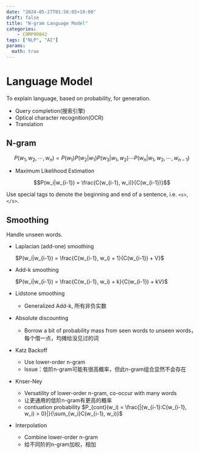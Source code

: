 ```yaml
---
date: "2024-05-27T01:56:05+10:00"
draft: false
title: "N-gram Language Model"
categories:
    - COMP90042
tags: ["NLP", "AI"]
params:
  math: true
---
```


# Language Model

To explain language, based on probability, for generation.

- Query completion(搜索引擎)
- Optical character recognition(OCR)
- Translation

## N-gram

$$P(w_1, w_2, \cdots, w_n) = P(w_1)P(w_2|w_1)P(w_3|w_1, w_2) \cdots P(w_n|w_1, w_2, \cdots, w_{n-1})$$

- Maximum Likelihood Estimation

$$P(w_i|w_{i-1}) = \frac{C(w_{i-1}, w_i)}{C(w_{i-1})}$$

Use special tags to denote the beginning and end of a sentence, i.e. `<s>`, `</s>`.

## Smoothing

Handle unseen words.

- Laplacian (add-one) smoothing

    $P(w_i|w_{i-1}) = \frac{C(w_{i-1}, w_i) + 1}{C(w_{i-1}) + V}$

- Add-k smoothing

    $P(w_i|w_{i-1}) = \frac{C(w_{i-1}, w_i) + k}{C(w_{i-1}) + kV}$

- Lidstone smoothing 
  - Generalized Add-k, 所有非负实数

- Absolute discounting 
  - Borrow a bit of probability mass from seen words to unseen words， 每个借一点，均摊给没见过的词

- Katz Backoff 
  - Use lower-order n-gram
  - Issue：低阶n-gram可能有很高概率，但此n-gram组合显然不会存在

- Knser-Ney 
  - Versatility of lower-order n-gram, co-occur with many words
  - 让更通用的低阶n-gram有更高的概率
  - contiuation probability $P_{cont}(w_i) = \frac{|{w_{i-1}:C(w_{i-1}, w_i) > 0}|}{\sum_{w_i}C(w_{i-1}, w_i)}$
- Interpolation 
  - Combine lower-order n-gram
  - 给不同阶的n-gram加权，相加